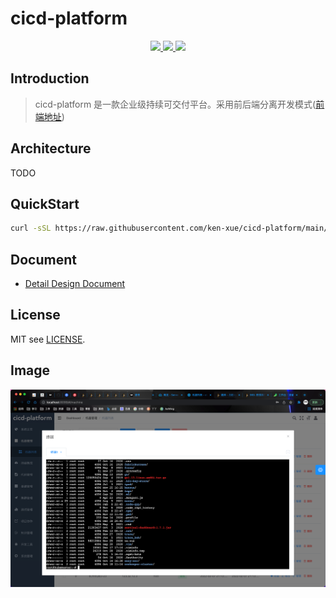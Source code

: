 # cicd-platform

<p align="center">
  <a href="https://github.com/ken-xue/cicd-platform/blob/master/LICENSE">
    <img src="https://img.shields.io/static/v1?label=license&message=MIT&color=green">
  </a>
  <a href="https://github.com/ken-xue/cicd-platform/blob/master/LICENSE">
    <img src="https://img.shields.io/static/v1?label=JDK&message=1.8&color=red">
  </a>
  <a href="https://kubernetes.io">
    <img src="https://img.shields.io/static/v1?label=kubernetes&message=1.2x&color=blue">
  </a>
</p>



## Introduction

> cicd-platform 是一款企业级持续可交付平台。采用前后端分离开发模式([前端地址](https://github.com/ken-xue/cicd-platform-vue))

## Architecture

TODO

## QuickStart

```bash
curl -sSL https://raw.githubusercontent.com/ken-xue/cicd-platform/main/install/install.sh | sh
```

## Document

- [Detail Design Document](https://www.yuque.com/docs/share/2a5531ff-f74d-48a5-922a-226c52abd755)

## License

MIT see [LICENSE](./LICENSE).

## Image

![img.png](doc/img.png)